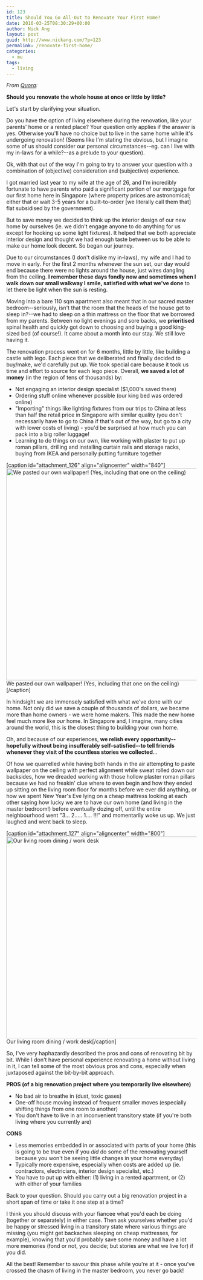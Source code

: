 ```yaml
---
id: 123
title: Should You Go All-Out to Renovate Your First Home?
date: 2016-03-25T08:30:29+00:00
author: Nick Ang
layout: post
guid: http://www.nickang.com/?p=123
permalink: /renovate-first-home/
categories:
  - mu
tags:
  - living
---
```

<em>From <a href="https://www.quora.com/Should-you-renovate-the-whole-house-at-once-or-little-by-little">Quora</a>: </em>

<strong>Should you renovate the whole house at once or little by little?</strong>

Let's start by clarifying your situation.

Do you have the option of living elsewhere during the renovation, like your parents' home or a rented place? Your question only applies if the answer is yes. Otherwise you'll have no choice but to live in the same home while it's undergoing renovation! (Seems like I'm stating the obvious, but I imagine some of us should consider our personal circumstances--eg. can I live with my in-laws for a while?--as a prelude to your question).

Ok, with that out of the way I'm going to try to answer your question with a combination of (objective) consideration and (subjective) experience.

I got married last year to my wife at the age of 26, and I'm incredibly fortunate to have parents who paid a significant portion of our mortgage for our first home here in Singapore (where property prices are astronomical; either that or wait 3-5 years for a built-to-order [we literally call them that] flat subsidised by the government).

But to save money we decided to think up the interior design of our new home by ourselves (ie. we didn't engage anyone to do anything for us except for hooking up some light fixtures). It helped that we both appreciate interior design and thought we had enough taste between us to be able to make our home look decent. So began our journey.

Due to our circumstances (I don't dislike my in-laws), my wife and I had to move in early. For the first 2 months whenever the sun set, our day would end because there were no lights around the house, just wires dangling from the ceiling. <b>I remember these days fondly now and sometimes when I walk down our small walkway I smile, satisfied with what we've done</b> to let there be light when the sun is resting.

Moving into a bare 110 sqm apartment also meant that in our sacred master bedroom--seriously, isn't that the room that the heads of the house get to sleep in?--we had to sleep on a thin mattress on the floor that we borrowed from my parents. Between no light evenings and sore backs, we <b>prioritised</b> spinal health and quickly got down to choosing and buying a good king-sized bed (of course!). It came about a month into our stay. We still love having it.

The renovation process went on for 6 months, little by little, like building a castle with lego. Each piece that we deliberated and finally decided to buy/make, we'd carefully put up. We took special care because it took us time and effort to source for each lego piece. Overall, <b>we saved a lot of money</b> (in the region of tens of thousands) by:
<ul>
	<li>Not engaging an interior design specialist ($1,000's saved there)</li>
	<li>Ordering stuff online whenever possible (our king bed was ordered online)</li>
	<li>"Importing" things like lighting fixtures from our trips to China at less than half the retail price in Singapore with similar quality (you don't necessarily have to go to China if that's out of the way, but go to a city with lower costs of living) - you'd be surprised at how much you can pack into a big roller luggage!</li>
	<li>Learning to do things on our own, like working with plaster to put up roman pillars, drilling and installing curtain rails and storage racks, buying from IKEA and personally putting furniture together</li>
</ul>
[caption id="attachment_126" align="aligncenter" width="840"]<img class="size-large wp-image-126" src="http://www.nickang.com/wp-content/uploads/2016/03/DSCF5716-1024x683.jpg" alt="We pasted our own wallpaper! (Yes, including that one on the ceiling)" width="840" height="560" /> We pasted our own wallpaper! (Yes, including that one on the ceiling)[/caption]

In hindsight we are immensely satisfied with what we've done with our home. Not only did we save a couple of thousands of dollars, we became more than home owners - we were home makers. This made the new home feel much more like <i>our</i> home. In Singapore and, I imagine, many cities around the world, this is the closest thing to building your own home.

Oh, and because of our experiences, <b>we relish every opportunity--hopefully without being insufferably self-satisfied--to tell friends whenever they visit of the countless stories we collected</b>...

Of how we quarrelled while having both hands in the air attempting to paste wallpaper on the ceiling with perfect alignment while sweat rolled down our backsides, how we dreaded working with those hollow plaster roman pillars because we had no freakin' clue where to even begin and how they ended up sitting on the living room floor for months before we ever did anything, or how we spent New Year's Eve lying on a cheap mattress looking at each other saying how lucky we are to have our own home (and living in the master bedroom!) before eventually dozing off, until the entire neighbourhood went "3... 2..... 1.... !!!" and momentarily woke us up. We just laughed and went back to sleep.

[caption id="attachment_127" align="aligncenter" width="800"]<img class="size-full wp-image-127" src="http://www.nickang.com/wp-content/uploads/2016/03/DSCF5717.jpg" alt="Our living room dining / work desk " width="800" height="533" /> Our living room dining / work desk[/caption]

So, I've very haphazardly described the pros and cons of renovating bit by bit. While I don't have personal experience renovating a home without living in it, I can tell some of the most obvious pros and cons, especially when juxtaposed against the bit-by-bit approach.

<b>PROS (of a big renovation project where you temporarily live elsewhere)</b>
<ul>
	<li>No bad air to breathe in (dust, toxic gases)</li>
	<li>One-off house moving instead of frequent smaller moves (especially shifting things from one room to another)</li>
	<li>You don't have to live in an inconvenient transitory state (if you're both living where you currently are)</li>
</ul>
<b>CONS</b>
<ul>
	<li>Less memories embedded in or associated with parts of your home (this is going to be true even if you <i>did</i> do some of the renovating yourself because you won't be seeing little changes in your home everyday)</li>
	<li>Typically more expensive, especially when costs are added up (ie. contractors, electricians, interior design specialist, etc.)</li>
	<li>You have to put up with either: (1) living in a rented apartment, or (2) with either of your families</li>
</ul>
Back to your question. Should you carry out a big renovation project in a short span of time or take it one step at a time?

I think you should discuss with your fiancee what you'd each be doing (together or separately) in either case. Then ask yourselves whether you'd be happy or stressed living in a transitory state where various things are missing (you might get backaches sleeping on cheap mattresses, for example), knowing that you'd probably save some money and have a lot more memories (fond or not, you decide; but stories are what we live for) if you did.

All the best! Remember to savour this phase while you're at it - once you've crossed the chasm of living in the master bedroom, you never go back!